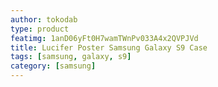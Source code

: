 ```yaml
---
author: tokodab
type: product
featimg: 1anD06yFt0H7wamTWnPv033A4x2QVPJVd
title: Lucifer Poster Samsung Galaxy S9 Case
tags: [samsung, galaxy, s9]
category: [samsung]
---
```

